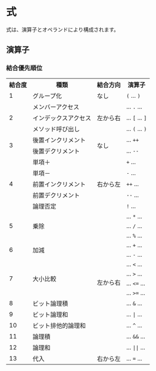 # 式
式は、演算子とオペランドにより構成されます。  

## 演算子
### 結合優先順位
<table>
  <tr>
    <th>結合度</th>
    <th>種類</th>
    <th>結合方向</th>
    <th>演算子</th>
  </tr>
  <tr>
    <td>1</td>
    <td>グループ化</td>
    <td>なし</td>
    <td><code>(</code> ... <code>)</code></td>
  </tr>
  <tr>
    <td rowspan="3">2</td>
    <td>メンバーアクセス</td>
    <td rowspan="3">左から右</td>
    <td>... <code>.</code> ...</td>
  </tr>
  <tr>
    <td>インデックスアクセス</td>
    <td>... <code>[</code> ... <code>]</code></td>
  </tr>
  <tr>
    <td>メソッド呼び出し</td>
    <td>... <code>(</code> ... <code>)</code></td>
  </tr>
  <tr>
    <td rowspan="2">3</td>
    <td>後置インクリメント</td>
    <td rowspan="2">なし</td>
    <td>... <code>++</code></td>
  </tr>
  <tr>
    <td>後置デクリメント</td>
    <td>... <code>--</code></td>
  </tr>
  <tr>
    <td rowspan="5">4</td>
    <td>単項＋</td>
    <td rowspan="5">右から左</td>
    <td><code>+</code> ...</td>
  </tr>
  <tr>
    <td>単項－</td>
    <td><code>-</code> ...</td>
  </tr>
  <tr>
    <td>前置インクリメント</td>
    <td><code>++</code> ...</td>
  </tr>
  <tr>
    <td>前置デクリメント</td>
    <td><code>--</code> ...</td>
  </tr>
  <tr>
    <td>論理否定</td>
    <td><code>!</code> ...</td>
  </tr>
  <tr>
    <td rowspan="3">5</td>
    <td rowspan="3">乗除</td>
    <td rowspan="14">左から右</td>
    <td>... <code>*</code> ...</td>
  </tr>
  <tr>
    <td>... <code>/</code> ...</td>
  </tr>
  <tr>
    <td>... <code>%</code> ...</td>
  </tr>
  <tr>
    <td rowspan="2">6</td>
    <td rowspan="2">加減</td>
    <td>... <code>+</code> ...</td>
  </tr>
  <tr>
    <td>... <code>-</code> ...</td>
  </tr>
  <tr>
    <td rowspan="4">7</td>
    <td rowspan="4">大小比較</td>
    <td>... <code><</code> ...</td>
  </tr>
  <tr>
    <td>... <code>></code> ...</td>
  </tr>
  <tr>
    <td>... <code><=</code> ...</td>
  </tr>
  <tr>
    <td>... <code>>=</code> ...</td>
  </tr>
  <tr>
    <td>8</td>
    <td>ビット論理積</td>
    <td>... <code>&</code> ...</td>
  </tr>
  <tr>
    <td>9</td>
    <td>ビット論理和</td>
    <td>... <code>|</code> ...</td>
  </tr>
  <tr>
    <td>10</td>
    <td>ビット排他的論理和</td>
    <td>... <code>^</code> ...</td>
  </tr>
  <tr>
    <td>11</td>
    <td>論理積</td>
    <td>... <code>&&</code> ...</td>
  </tr>
  <tr>
    <td>12</td>
    <td>論理和</td>
    <td>... <code>||</code> ...</td>
  </tr>
  <tr>
    <td>13</td>
    <td>代入</td>
    <td>右から左</td>
    <td>... <code>=</code> ...</td>
  </tr>
</table>

